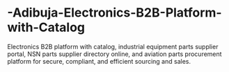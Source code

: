# -Adibuja-Electronics-B2B-Platform-with-Catalog
Electronics B2B platform with catalog, industrial equipment parts supplier portal, NSN parts supplier directory online, and aviation parts procurement platform for secure, compliant, and efficient sourcing and sales.
